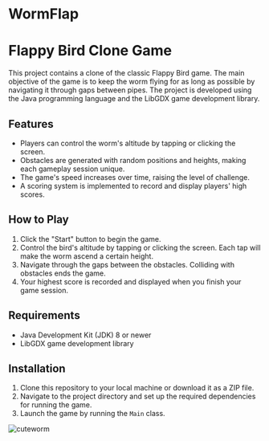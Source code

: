 # WormFlap

# Flappy Bird Clone Game

This project contains a clone of the classic Flappy Bird game. The main objective of the game is to keep the worm flying for as long as possible by navigating it through gaps between pipes. The project is developed using the Java programming language and the LibGDX game development library.

## Features

- Players can control the worm's altitude by tapping or clicking the screen.
- Obstacles are generated with random positions and heights, making each gameplay session unique.
- The game's speed increases over time, raising the level of challenge.
- A scoring system is implemented to record and display players' high scores.

## How to Play

1. Click the "Start" button to begin the game.
2. Control the bird's altitude by tapping or clicking the screen. Each tap will make the worm ascend a certain height.
3. Navigate through the gaps between the obstacles. Colliding with obstacles ends the game.
4. Your highest score is recorded and displayed when you finish your game session.

## Requirements

- Java Development Kit (JDK) 8 or newer
- LibGDX game development library

## Installation

1. Clone this repository to your local machine or download it as a ZIP file.
2. Navigate to the project directory and set up the required dependencies for running the game.
3. Launch the game by running the `Main` class.



![cuteworm](https://user-images.githubusercontent.com/88238748/159779543-9ca2e894-da95-426a-99c4-707b4d44c99f.png)
